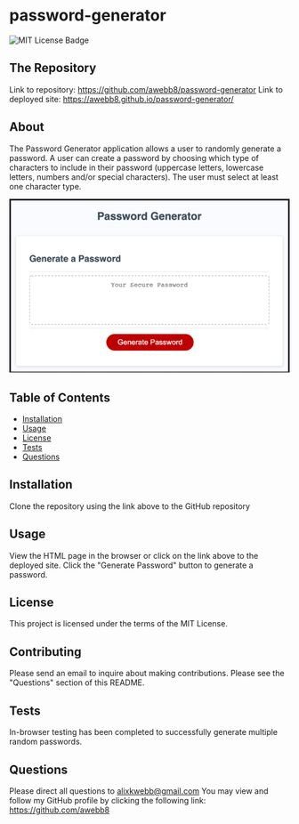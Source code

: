 # password-generator

  ![MIT License Badge](https://img.shields.io/badge/license-MIT-green)

  ## The Repository
  Link to repository: https://github.com/awebb8/password-generator
  Link to deployed site: https://awebb8.github.io/password-generator/

  ## About
  The Password Generator application allows a user to randomly generate a password.  A user can create a password by choosing which type of characters to include in their password (uppercase letters, lowercase letters, numbers and/or special characters). The user must select at least one character type.

  ![Password Generator Image](../images/password-generator.png)

  ## Table of Contents
  * [Installation](#installation)
  * [Usage](#usage)
  * [License](#License)
  * [Tests](#Tests)
  * [Questions](#Questions)

  ## Installation
  Clone the repository using the link above to the GitHub repository

  ## Usage
  View the HTML page in the browser or click on the link above to the deployed site. Click the "Generate Password" button to generate a password.

  ## License
  This project is licensed under the terms of the MIT License.

  ## Contributing
  Please send an email to inquire about making contributions.  Please see the "Questions" section of this README.

  ## Tests
  In-browser testing has been completed to successfully generate multiple random passwords.

  ## Questions
  Please direct all questions to [alixkwebb@gmail.com](alixkwebb@gmail.com)
  You may view and follow my GitHub profile by clicking the following link: https://github.com/awebb8

